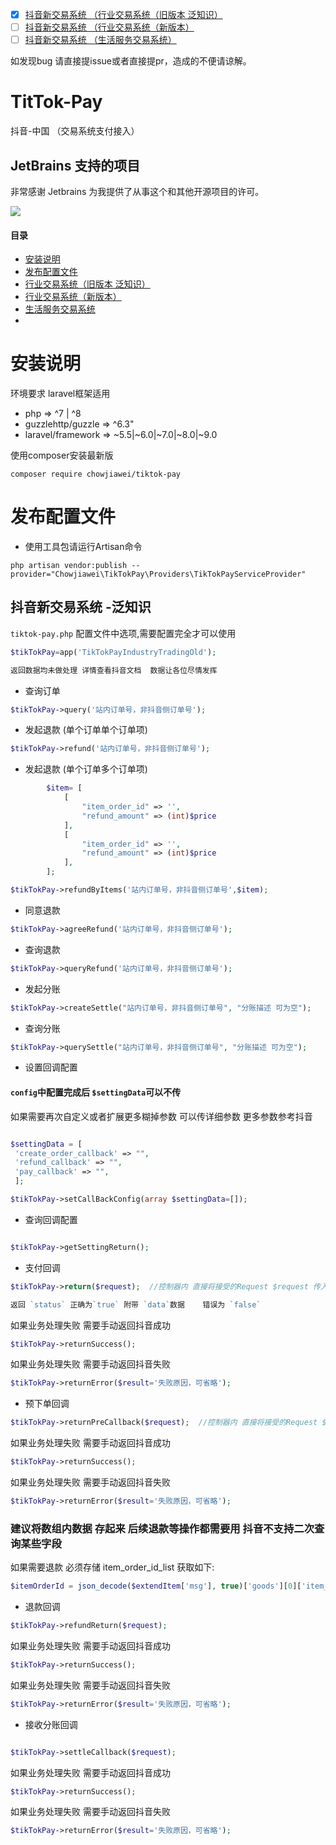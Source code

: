 * [x] [抖音新交易系统 （行业交易系统（旧版本 泛知识）](https://developer.open-douyin.com/docs/resource/zh-CN/mini-app/develop/server/trade-system/trading/callback-config/config-callback-address)
* [ ] [抖音新交易系统 （行业交易系统（新版本）](https://developer.open-douyin.com/docs/resource/zh-CN/mini-app/develop/server/trade-system/self-operated-trading/common-param)
* [ ] [抖音新交易系统 （生活服务交易系统）](https://developer.open-douyin.com/docs/resource/zh-CN/mini-app/develop/server/trade-system/agency-trade-system/common-param)
  
如发现bug  请直接提issue或者直接提pr，造成的不便请谅解。

  
# TitTok-Pay

抖音-中国 （交易系统支付接入）


## JetBrains 支持的项目

非常感谢 Jetbrains 为我提供了从事这个和其他开源项目的许可。

[![](https://resources.jetbrains.com/storage/products/company/brand/logos/jb_beam.svg)](https://www.jetbrains.com/?from=https://github.com/overtrue)



#### 目录

- [安装说明](#composer)
- [发布配置文件](#config)
- [行业交易系统（旧版本 泛知识）](#tiktokPayA)
- [行业交易系统（新版本）](#tiktokPayB)
- [生活服务交易系统](#tiktokPayC)
- 
<a name="composer"></a>
# 安装说明

环境要求   laravel框架适用

- php => ^7 | ^8
- guzzlehttp/guzzle => ^6.3"
- laravel/framework => ~5.5|~6.0|~7.0|~8.0|~9.0

使用composer安装最新版 

`composer require chowjiawei/tiktok-pay`


<a name="config"></a>
# 发布配置文件

- 使用工具包请运行Artisan命令

`php artisan vendor:publish --provider="Chowjiawei\TikTokPay\Providers\TikTokPayServiceProvider"`

<a name="tiktokPay"></a>
## 抖音新交易系统 -泛知识

`tiktok-pay.php` 配置文件中选项,需要配置完全才可以使用

```php
$tikTokPay=app('TikTokPayIndustryTradingOld');

返回数据均未做处理 详情查看抖音文档  数据让各位尽情发挥
```

- 查询订单

```php
$tikTokPay->query('站内订单号，非抖音侧订单号');
```

- 发起退款 (单个订单单个订单项)

```php
$tikTokPay->refund('站内订单号，非抖音侧订单号');
```

- 发起退款 (单个订单多个订单项)

```php
        $item= [
            [
                "item_order_id" => '',
                "refund_amount" => (int)$price
            ],
            [
                "item_order_id" => '',
                "refund_amount" => (int)$price
            ],
        ];

$tikTokPay->refundByItems('站内订单号，非抖音侧订单号',$item);
```
- 同意退款

```php
$tikTokPay->agreeRefund('站内订单号，非抖音侧订单号');
```

- 查询退款

```php
$tikTokPay->queryRefund('站内订单号，非抖音侧订单号');
```

- 发起分账

```php
$tikTokPay->createSettle("站内订单号，非抖音侧订单号", "分账描述 可为空");
```

- 查询分账

```php
$tikTokPay->querySettle("站内订单号，非抖音侧订单号", "分账描述 可为空");
```


- 设置回调配置

#### `config`中配置完成后 `$settingData`可以不传
如果需要再次自定义或者扩展更多糊掉参数  可以传详细参数  更多参数参考抖音
```php

$settingData = [
 'create_order_callback' => "", 
 'refund_callback' => "",
 'pay_callback' => "",
 ];

$tikTokPay->setCallBackConfig(array $settingData=[]);

```

- 查询回调配置

```php

$tikTokPay->getSettingReturn();

```

- 支付回调

```php
$tikTokPay->return($request);  //控制器内 直接将接受的Request $request 传入return方法，即可自动验签，并返回接收参数

返回 `status` 正确为`true` 附带 `data`数据    错误为 `false`
```

如果业务处理失败 需要手动返回抖音成功

```php
$tikTokPay->returnSuccess(); 
```

如果业务处理失败 需要手动返回抖音失败

```php
$tikTokPay->returnError($result='失败原因，可省略'); 
```

- 预下单回调

```php
$tikTokPay->returnPreCallback($request);  //控制器内 直接将接受的Request $request 传入return方法，即可自动验签，并返回接收参数
```

如果业务处理失败 需要手动返回抖音成功
```php
$tikTokPay->returnSuccess(); 
```
如果业务处理失败 需要手动返回抖音失败
```php
$tikTokPay->returnError($result='失败原因，可省略'); 
```

### 建议将数组内数据  存起来 后续退款等操作都需要用 抖音不支持二次查询某些字段
如果需要退款  必须存储 item_order_id_list  获取如下:
```php
$itemOrderId = json_decode($extendItem['msg'], true)['goods'][0]['item_order_id_list'][0];
```

- 退款回调

```php
$tikTokPay->refundReturn($request); 
```

如果业务处理失败 需要手动返回抖音成功
```php
$tikTokPay->returnSuccess(); 
```
如果业务处理失败 需要手动返回抖音失败
```php
$tikTokPay->returnError($result='失败原因，可省略'); 
```

- 接收分账回调

```php

$tikTokPay->settleCallback($request); 
```

如果业务处理失败 需要手动返回抖音成功
```php
$tikTokPay->returnSuccess(); 
```
如果业务处理失败 需要手动返回抖音失败
```php
$tikTokPay->returnError($result='失败原因，可省略'); 
```